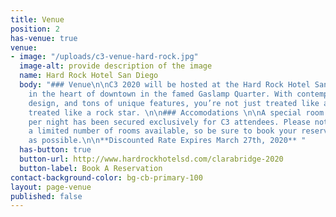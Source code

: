 ```yaml
---
title: Venue
position: 2
has-venue: true
venue:
- image: "/uploads/c3-venue-hard-rock.jpg"
  image-alt: provide description of the image
  name: Hard Rock Hotel San Diego
  body: "### Venue\n\nC3 2020 will be hosted at the Hard Rock Hotel San Diego, located
    in the heart of downtown in the famed Gaslamp Quarter. With contemporary and chic
    design, and tons of unique features, you’re not just treated like a guest, you’re
    treated like a rock star. \n\n### Accomodations \n\nA special room rate of $249
    per night has been secured exclusively for C3 attendees. Please note there are
    a limited number of rooms available, so be sure to book your reservation as soon
    as possible.\n\n**Discounted Rate Expires March 27th, 2020** "
  has-button: true
  button-url: http://www.hardrockhotelsd.com/clarabridge-2020
  button-label: Book A Reservation
contact-background-color: bg-cb-primary-100
layout: page-venue
published: false
---
```


